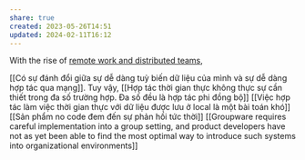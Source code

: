 ```yaml
---
share: true
created: 2023-05-26T14:51
updated: 2024-02-11T16:12
---
```

With the rise of [remote work and distributed teams](https://medium.com/@anupamr/distributed-teams-are-the-new-cloud-for-startups-14240a9822d7),

[[Có sự đánh đổi giữa sự dễ dàng tuỳ biến dữ liệu của mình và sự dễ dàng hợp tác qua mạng]]. Tuy vậy, [[Hợp tác thời gian thực không thực sự cần thiết trong đa số trường hợp. Đa số đều là hợp tác phi đồng bộ]]
[[Việc hợp tác làm việc thời gian thực với dữ liệu được lưu ở local là một bài toán khó]]
[[Sản phẩm no code đem đến sự phản hồi tức thời]]
[[Groupware requires careful implementation into a group setting, and product developers have not as yet been able to find the most optimal way to introduce such systems into organizational environments]]